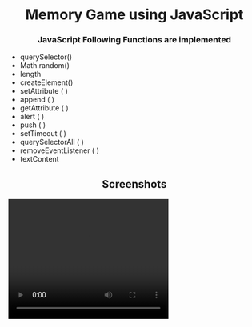 <h1 align="center">Memory Game using JavaScript</h1>
<h3 align="center">JavaScript Following Functions are implemented</h3>

- querySelector()
- Math.random()
- length
- createElement() 
- setAttribute ( )
- append ( )
- getAttribute ( )
- alert ( )
- push ( )
- setTimeout ( )
- querySelectorAll ( )
- removeEventListener ( )
- textContent

<h2 align="Center">Screenshots</h2>

<video width="320" height="240" autoplay>
  <source src="https://user-images.githubusercontent.com/81869501/193866251-d2adc0cd-c43a-4915-b391-44808a661744.mp4" type="video/mp4" >
</video>

